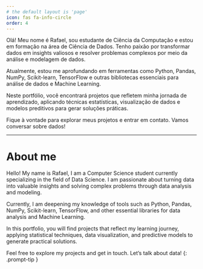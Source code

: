 ```yaml
---
# the default layout is 'page'
icon: fas fa-info-circle
order: 4
---
```


Olá! Meu nome é Rafael, sou estudante de Ciência da Computação e estou em formação na área de Ciência de Dados. Tenho paixão por transformar dados em insights valiosos e resolver problemas complexos por meio da análise e modelagem de dados.

Atualmente, estou me aprofundando em ferramentas como Python, Pandas, NumPy, Scikit-learn, TensorFlow e outras bibliotecas essenciais para análise de dados e Machine Learning.

Neste portfólio, você encontrará projetos que refletem minha jornada de aprendizado, aplicando técnicas estatísticas, visualização de dados e modelos preditivos para gerar soluções práticas.

Fique à vontade para explorar meus projetos e entrar em contato. Vamos conversar sobre dados!

*****
# About me

Hello! My name is Rafael, I am a Computer Science student currently specializing in the field of Data Science. I am passionate about turning data into valuable insights and solving complex problems through data analysis and modeling.

Currently, I am deepening my knowledge of tools such as Python, Pandas, NumPy, Scikit-learn, TensorFlow, and other essential libraries for data analysis and Machine Learning.

In this portfolio, you will find projects that reflect my learning journey, applying statistical techniques, data visualization, and predictive models to generate practical solutions.

Feel free to explore my projects and get in touch. Let’s talk about data!
{: .prompt-tip }
